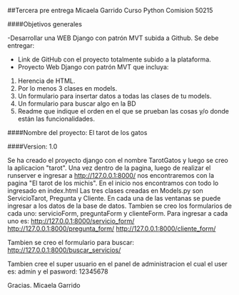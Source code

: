 ##Tercera pre entrega
Micaela Garrido
Curso Python
Comision 50215

####Objetivos generales

-Desarrollar una WEB Django con patrón MVT subida a Github.
Se debe entregar:

-   Link de GitHub con el proyecto totalmente subido a la plataforma.
-  Proyecto Web Django con patrón MVT que incluya:
1. Herencia de HTML.
2.  Por lo menos 3 clases en models.
3.  Un formulario para insertar datos a todas las clases de tu models.
4.  Un formulario para buscar algo en la BD
5.  Readme que indique el orden en el que se prueban las cosas y/o donde están las funcionalidades.

####Nombre del proyecto:
El tarot de los gatos

####Version:
1.0

Se ha creado el proyecto django con el nombre TarotGatos y luego se creo la aplicacion "tarot".
Una vez dentro de la pagina, luego de realizar el runserver e ingresar a  http://127.0.0.1:8000/
nos encontraremos con la pagina "El tarot de los michis".
En el inicio nos encontramos con todo lo ingresado en index.html
Las tres clases creadas en Models.py son ServicioTarot, Pregunta y Cliente.
En cada una de las ventanas se puede ingresar a los datos de la base de datos.
Tambien se creo los
formularios de cada uno: servicioForm, preguntaForm y clienteForm.
Para ingresar a cada uno es:
http://127.0.0.1:8000/servicio_form/
http://127.0.0.1:8000/pregunta_form/
http://127.0.0.1:8000/cliente_form/

Tambien se creo el formulario para buscar:
http://127.0.0.1:8000/buscar_servicios/

Tambien cree el super usuario en el panel de administracion el cual el user es: admin y el pasword: 12345678

Gracias.
Micaela Garrido
